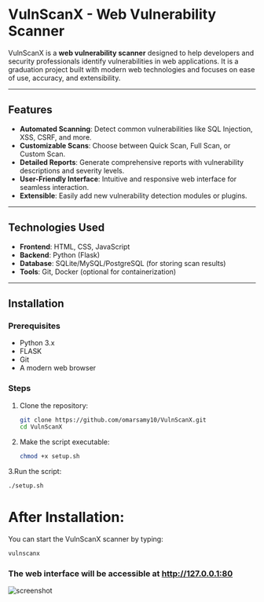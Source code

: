 # VulnScanX - Web Vulnerability Scanner

VulnScanX is a **web vulnerability scanner** designed to help developers and security professionals identify vulnerabilities in web applications. It is a graduation project built with modern web technologies and focuses on ease of use, accuracy, and extensibility.

---

## Features

- **Automated Scanning**: Detect common vulnerabilities like SQL Injection, XSS, CSRF, and more.
- **Customizable Scans**: Choose between Quick Scan, Full Scan, or Custom Scan.
- **Detailed Reports**: Generate comprehensive reports with vulnerability descriptions and severity levels.
- **User-Friendly Interface**: Intuitive and responsive web interface for seamless interaction.
- **Extensible**: Easily add new vulnerability detection modules or plugins.

---

## Technologies Used

- **Frontend**: HTML, CSS, JavaScript
- **Backend**: Python (Flask)
- **Database**: SQLite/MySQL/PostgreSQL (for storing scan results)
- **Tools**: Git, Docker (optional for containerization)

---

## Installation

### Prerequisites
- Python 3.x
- FLASK
- Git
- A modern web browser

### Steps
1. Clone the repository:
   ```bash
   git clone https://github.com/omarsamy10/VulnScanX.git
   cd VulnScanX
   ```
2. Make the script executable:
   ```bash
   chmod +x setup.sh
   ```
3.Run the script:
```bash
./setup.sh
```
# After Installation:
You can start the VulnScanX scanner by typing:
```bash
vulnscanx
```
### The web interface will be accessible at http://127.0.0.1:80
![screenshot](https://github.com/user-attachments/assets/76373347-a11f-4415-8315-4ca14193ce6e)

